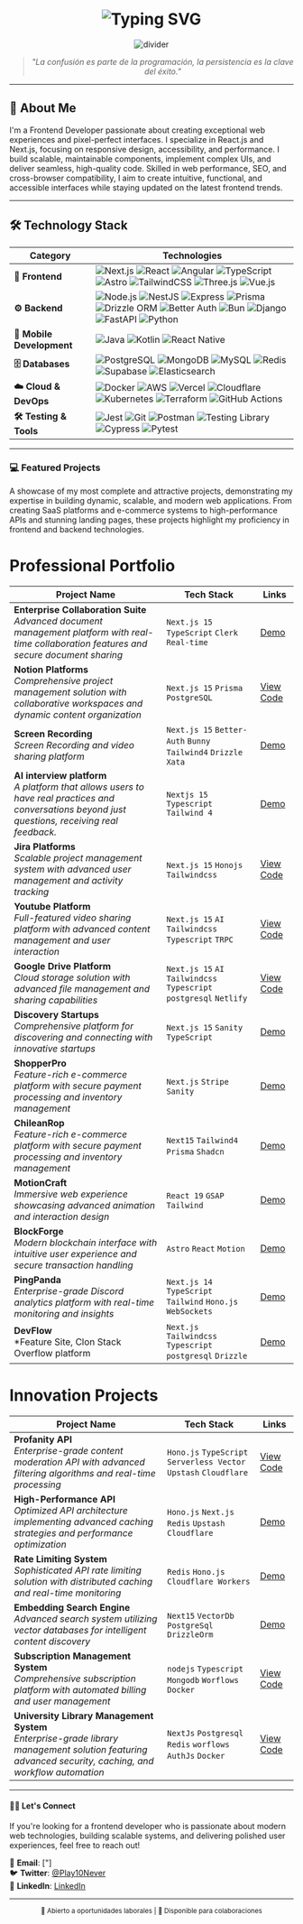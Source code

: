 # <div align="center">

<h1 align="center">
  <img src="https://readme-typing-svg.demolab.com?font=Fira+Code&weight=600&size=35&pause=1000&color=FFFFFF&background=000000&center=true&vCenter=true&random=false&width=1000&height=100&lines=Franko+Barrera;Full+Stack+Developer+%26+Frontend+Web+Developer;Building+Modern+%26+Scalable+Solutions" alt="Typing SVG" />
</h1>

<div align="center">
  <img src="https://user-images.githubusercontent.com/73097560/115834477-dbab4500-a447-11eb-908a-139a6edaec5c.gif" alt="divider">
</div>

<div align="center">
  <blockquote>
    <em>"La confusión es parte de la programación, la persistencia es la clave del éxito."</em>
  </blockquote>
</div>

---

## 🚀 About Me

I'm a Frontend Developer passionate about creating exceptional web experiences and pixel-perfect interfaces. I specialize in React.js and Next.js, focusing on responsive design, accessibility, and performance. I build scalable, maintainable components, implement complex UIs, and deliver seamless, high-quality code. Skilled in web performance, SEO, and cross-browser compatibility, I aim to create intuitive, functional, and accessible interfaces while staying updated on the latest frontend trends.

---


## 🛠️ Technology Stack

| Category | Technologies |
|----------|-------------|
| **🎨 Frontend** | ![Next.js](https://img.shields.io/badge/Next.js-000?logo=nextdotjs) ![React](https://img.shields.io/badge/React-61DAFB?logo=react&logoColor=black) ![Angular](https://img.shields.io/badge/Angular-DD0031?logo=angular&logoColor=white) ![TypeScript](https://img.shields.io/badge/TypeScript-3178C6?logo=typescript&logoColor=white) ![Astro](https://img.shields.io/badge/Astro-BC52EE?logo=astro&logoColor=white) ![TailwindCSS](https://img.shields.io/badge/Tailwind-06B6D4?logo=tailwindcss&logoColor=white) ![Three.js](https://img.shields.io/badge/Three.js-000?logo=threedotjs) ![Vue.js](https://img.shields.io/badge/Vue.js-4FC08D?logo=vuedotjs&logoColor=white) |
| **⚙️ Backend** | ![Node.js](https://img.shields.io/badge/Node.js-339933?logo=nodedotjs&logoColor=white) ![NestJS](https://img.shields.io/badge/NestJS-E0234E?logo=nestjs&logoColor=white) ![Express](https://img.shields.io/badge/Express-000?logo=express) ![Prisma](https://img.shields.io/badge/Prisma-2D3748?logo=prisma) ![Drizzle ORM](https://img.shields.io/badge/Drizzle_ORM-00C4B4?logo=drizzle&logoColor=white) ![Better Auth](https://img.shields.io/badge/Better_Auth-000000?logo=auth0&logoColor=white) ![Bun](https://img.shields.io/badge/Bun-000000?logo=bun&logoColor=white) ![Django](https://img.shields.io/badge/Django-092E20?logo=django) ![FastAPI](https://img.shields.io/badge/FastAPI-009688?logo=fastapi&logoColor=white) ![Python](https://img.shields.io/badge/Python-3776AB?logo=python&logoColor=white) |
| **📱 Mobile Development** | ![Java](https://img.shields.io/badge/Java-007396?logo=java&logoColor=white) ![Kotlin](https://img.shields.io/badge/Kotlin-7F52FF?logo=kotlin&logoColor=white) ![React Native](https://img.shields.io/badge/React_Native-61DAFB?logo=react&logoColor=black) |
| **🗄️ Databases** | ![PostgreSQL](https://img.shields.io/badge/PostgreSQL-4169E1?logo=postgresql&logoColor=white) ![MongoDB](https://img.shields.io/badge/MongoDB-47A248?logo=mongodb&logoColor=white) ![MySQL](https://img.shields.io/badge/MySQL-4479A1?logo=mysql&logoColor=white) ![Redis](https://img.shields.io/badge/Redis-DC382D?logo=redis&logoColor=white) ![Supabase](https://img.shields.io/badge/Supabase-3FCF8E?logo=supabase&logoColor=white) ![Elasticsearch](https://img.shields.io/badge/Elasticsearch-005571?logo=elasticsearch&logoColor=white) |
| **☁️ Cloud & DevOps** | ![Docker](https://img.shields.io/badge/Docker-2496ED?logo=docker&logoColor=white) ![AWS](https://img.shields.io/badge/AWS-232F3E?logo=amazonaws) ![Vercel](https://img.shields.io/badge/Vercel-000?logo=vercel) ![Cloudflare](https://img.shields.io/badge/Cloudflare-F38020?logo=cloudflare&logoColor=white) ![Kubernetes](https://img.shields.io/badge/Kubernetes-326CE5?logo=kubernetes&logoColor=white) ![Terraform](https://img.shields.io/badge/Terraform-623CE4?logo=terraform&logoColor=white) ![GitHub Actions](https://img.shields.io/badge/GitHub_Actions-2088FF?logo=githubactions&logoColor=white) |
| **🛠️ Testing & Tools** | ![Jest](https://img.shields.io/badge/Jest-C21325?logo=jest&logoColor=white) ![Git](https://img.shields.io/badge/Git-F05032?logo=git&logoColor=white) ![Postman](https://img.shields.io/badge/Postman-FF6C37?logo=postman&logoColor=white) ![Testing Library](https://img.shields.io/badge/Testing_Library-E33332?logo=testinglibrary&logoColor=white) ![Cypress](https://img.shields.io/badge/Cypress-17202C?logo=cypress&logoColor=white) ![Pytest](https://img.shields.io/badge/Pytest-0A9EDC?logo=pytest&logoColor=white) |

---

### 💻 **Featured Projects**  
A showcase of my most complete and attractive projects, demonstrating my expertise in building dynamic, scalable, and modern web applications. From creating SaaS platforms and e-commerce systems to high-performance APIs and stunning landing pages, these projects highlight my proficiency in frontend and backend technologies.


# Professional Portfolio
| Project Name | Tech Stack | Links |
|-------------|------------|-------|
| **Enterprise Collaboration Suite** <br> *Advanced document management platform with real-time collaboration features and secure document sharing* | `Next.js 15` `TypeScript` `Clerk` `Real-time` | [Demo](https://google-docs-beige.vercel.app/documents/1234) |
| **Notion Platforms** <br> *Comprehensive project management solution with collaborative workspaces and dynamic content organization* | `Next.js 15` `Prisma` `PostgreSQL` | [View Code](https://github.com/Lostovayne/SaaS-Notion-Clone) |
| **Screen Recording** <br> *Screen Recording and video sharing platform* | `Next.js 15` `Better-Auth` `Bunny` `Tailwind4` `Drizzle` `Xata` | [Demo](https://sharecording.up.railway.app/) |
| **AI interview platform** <br> *A platform that allows users to have real practices and conversations beyond just questions, receiving real feedback.*  |`Nextjs 15` `Typescript` `Tailwind 4` | [Demo](https://entrevisai.vercel.app) |
| **Jira Platforms** <br> *Scalable project management system with advanced user management and activity tracking* | `Next.js 15` `Honojs` `Tailwindcss` | [View Code](https://github.com/Lostovayne/Build-Jira-clone-with-Honojs) |
| **Youtube Platform** <br> *Full-featured video sharing platform with advanced content management and user interaction* | `Next.js 15` `AI` `Tailwindcss` `Typescript` `TRPC`  | [View Code](https://github.com/Lostovayne/Build-youtube-clone-with-nextjs) |
| **Google Drive Platform** <br> *Cloud storage solution with advanced file management and sharing capabilities* | `Next.js 15` `AI` `Tailwindcss` `Typescript` `postgresql` `Netlify`  | [View Code](https://github.com/Lostovayne/Build-google-drive-clone) |
| **Discovery Startups** <br> *Comprehensive platform for discovering and connecting with innovative startups* | `Next.js 15` `Sanity` `TypeScript` | [Demo](https://yc-directory-topaz.vercel.app/) |
| **ShopperPro** <br> *Feature-rich e-commerce platform with secure payment processing and inventory management* | `Next.js` `Stripe` `Sanity` | [Demo](https://shoper-store.vercel.app/) |
| **ChileanRop** <br> *Feature-rich e-commerce platform with secure payment processing and inventory management* | `Next15` `Tailwind4` `Prisma` `Shadcn` | [Demo](https://ropachilean.vercel.app)
| **MotionCraft** <br> *Immersive web experience showcasing advanced animation and interaction design* | `React 19` `GSAP` `Tailwind` | [Demo](https://winning-web.vercel.app/) |
| **BlockForge** <br> *Modern blockchain interface with intuitive user experience and secure transaction handling* | `Astro` `React` `Motion` | [Demo](https://dark-blockchain.vercel.app/) |
| **PingPanda** <br> *Enterprise-grade Discord analytics platform with real-time monitoring and insights* | `Next.js 14` `TypeScript` `Tailwind` `Hono.js` `WebSockets` | [Demo](https://notifydiscord.vercel.app/) |
| **DevFlow** <br> *Feature Site, Clon Stack Overflow platform | `Next.js` `Tailwindcss` `Typescript` `postgresql` `Drizzle` | [Demo]()

# Innovation Projects
| Project Name | Tech Stack | Links |
|--------------|------------|-------|
| **Profanity API** <br> *Enterprise-grade content moderation API with advanced filtering algorithms and real-time processing* | `Hono.js` `TypeScript` `Serverless Vector` `Upstash` `Cloudflare` | [View Code](https://github.com/Lostovayne/Profanity-Api) |
| **High-Performance API** <br> *Optimized API architecture implementing advanced caching strategies and performance optimization* | `Hono.js` `Next.js` `Redis` `Upstash` `Cloudflare` | [Demo](https://github.com/Lostovayne/High-Performance-Api) |
| **Rate Limiting System** <br> *Sophisticated API rate limiting solution with distributed caching and real-time monitoring* | `Redis` `Hono.js` `Cloudflare Workers` | [Demo](https://lies-with-hono.epsaind.workers.dev/lies/3) |
| **Embedding Search Engine** <br> *Advanced search system utilizing vector databases for intelligent content discovery* | `Next15` `VectorDb` `PostgreSql` `DrizzleOrm` | [Demo](https://search-products-three.vercel.app/) |
| **Subscription Management System** <br> *Comprehensive subscription platform with automated billing and user management* | `nodejs` `Typescript` `Mongodb` `Worflows` `Docker` | [View Code](https://github.com/Lostovayne/Tracker-suscription-with-workflows) |
| **University Library Management System** <br> *Enterprise-grade library management solution featuring advanced security, caching, and workflow automation* | `NextJs` `Postgresql` `Redis` `worflows` `AuthJs` `Docker` | [View Code](https://github.com/Lostovayne/University-library-with-dashboard) |


---

#### 👨‍🚀 **Let's Connect**

If you're looking for a frontend developer who is passionate about modern web technologies, building scalable systems, and delivering polished user experiences, feel free to reach out!  

📧 **Email**: ["]  
🐦 **Twitter**: [@Play10Never](https://x.com/Play10Never)  
🔗 **LinkedIn**: [LinkedIn](https://www.linkedin.com/franco-barrera-riffo/)

---



<div align="center">
  <sub>💼 Abierto a oportunidades laborales | 🤝 Disponible para colaboraciones</sub>
</div>
